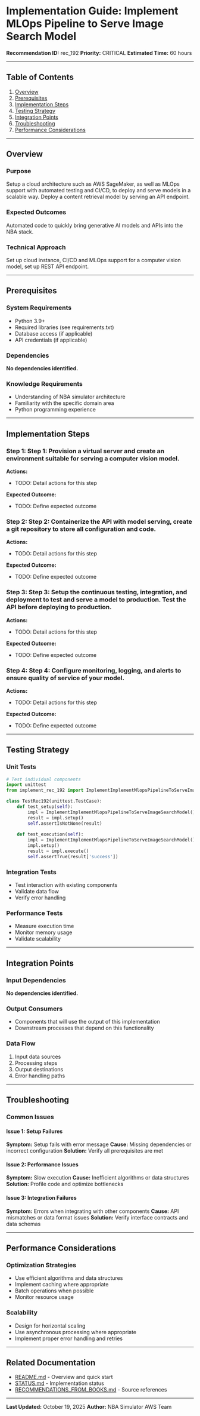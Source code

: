 # Implementation Guide: Implement MLOps Pipeline to Serve Image Search Model

**Recommendation ID:** rec_192
**Priority:** CRITICAL
**Estimated Time:** 60 hours

---

## Table of Contents

1. [Overview](#overview)
2. [Prerequisites](#prerequisites)
3. [Implementation Steps](#implementation-steps)
4. [Testing Strategy](#testing-strategy)
5. [Integration Points](#integration-points)
6. [Troubleshooting](#troubleshooting)
7. [Performance Considerations](#performance-considerations)

---

## Overview

### Purpose

Setup a cloud architecture such as AWS SageMaker, as well as MLOps support with automated testing and CI/CD, to deploy and serve models in a scalable way. Deploy a content retrieval model by serving an API endpoint.

### Expected Outcomes

Automated code to quickly bring generative AI models and APIs into the NBA stack.

### Technical Approach

Set up cloud instance, CI/CD and MLOps support for a computer vision model, set up REST API endpoint.

---

## Prerequisites

### System Requirements

- Python 3.9+
- Required libraries (see requirements.txt)
- Database access (if applicable)
- API credentials (if applicable)

### Dependencies

**No dependencies identified.**

### Knowledge Requirements

- Understanding of NBA simulator architecture
- Familiarity with the specific domain area
- Python programming experience

---

## Implementation Steps

### Step 1: Step 1: Provision a virtual server and create an environment suitable for serving a computer vision model.

**Actions:**
- TODO: Detail actions for this step

**Expected Outcome:**
- TODO: Define expected outcome

### Step 2: Step 2: Containerize the API with model serving, create a git repository to store all configuration and code.

**Actions:**
- TODO: Detail actions for this step

**Expected Outcome:**
- TODO: Define expected outcome

### Step 3: Step 3: Setup the continuous testing, integration, and deployment to test and serve a model to production. Test the API before deploying to production.

**Actions:**
- TODO: Detail actions for this step

**Expected Outcome:**
- TODO: Define expected outcome

### Step 4: Step 4: Configure monitoring, logging, and alerts to ensure quality of service of your model.

**Actions:**
- TODO: Detail actions for this step

**Expected Outcome:**
- TODO: Define expected outcome



---

## Testing Strategy

### Unit Tests

```python
# Test individual components
import unittest
from implement_rec_192 import ImplementImplementMlopsPipelineToServeImageSearchModel

class TestRec192(unittest.TestCase):
    def test_setup(self):
        impl = ImplementImplementMlopsPipelineToServeImageSearchModel()
        result = impl.setup()
        self.assertIsNotNone(result)
    
    def test_execution(self):
        impl = ImplementImplementMlopsPipelineToServeImageSearchModel()
        impl.setup()
        result = impl.execute()
        self.assertTrue(result['success'])
```

### Integration Tests

- Test interaction with existing components
- Validate data flow
- Verify error handling

### Performance Tests

- Measure execution time
- Monitor memory usage
- Validate scalability

---

## Integration Points

### Input Dependencies

**No dependencies identified.**

### Output Consumers

- Components that will use the output of this implementation
- Downstream processes that depend on this functionality

### Data Flow

1. Input data sources
2. Processing steps
3. Output destinations
4. Error handling paths

---

## Troubleshooting

### Common Issues

#### Issue 1: Setup Failures

**Symptom:** Setup fails with error message
**Cause:** Missing dependencies or incorrect configuration
**Solution:** Verify all prerequisites are met

#### Issue 2: Performance Issues

**Symptom:** Slow execution
**Cause:** Inefficient algorithms or data structures
**Solution:** Profile code and optimize bottlenecks

#### Issue 3: Integration Failures

**Symptom:** Errors when integrating with other components
**Cause:** API mismatches or data format issues
**Solution:** Verify interface contracts and data schemas

---

## Performance Considerations

### Optimization Strategies

- Use efficient algorithms and data structures
- Implement caching where appropriate
- Batch operations when possible
- Monitor resource usage

### Scalability

- Design for horizontal scaling
- Use asynchronous processing where appropriate
- Implement proper error handling and retries

---

## Related Documentation

- [README.md](README.md) - Overview and quick start
- [STATUS.md](STATUS.md) - Implementation status
- [RECOMMENDATIONS_FROM_BOOKS.md](RECOMMENDATIONS_FROM_BOOKS.md) - Source references

---

**Last Updated:** October 19, 2025
**Author:** NBA Simulator AWS Team
